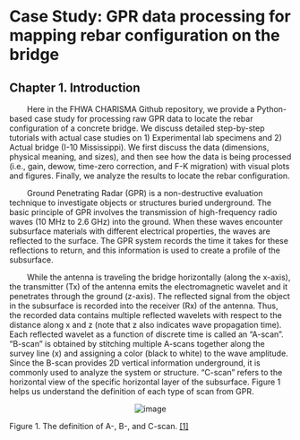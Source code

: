 # Case Study: GPR data processing for mapping rebar configuration on the bridge

## Chapter 1. Introduction

&nbsp;&nbsp;&nbsp;&nbsp;&nbsp;&nbsp;&nbsp;&nbsp;Here in the FHWA CHARISMA Github repository, we provide a Python-based case study for processing raw GPR data to locate the rebar configuration of a concrete bridge. We discuss detailed step-by-step tutorials with actual case studies on 1) Experimental lab specimens and 2) Actual bridge (I-10 Mississippi). We first discuss the data (dimensions, physical meaning, and sizes), and then see how the data is being processed (i.e., gain, dewow, time-zero correction, and F-K migration) with visual plots and figures. Finally, we analyze the results to locate the rebar configuration.

&nbsp;&nbsp;&nbsp;&nbsp;&nbsp;&nbsp;&nbsp;&nbsp;Ground Penetrating Radar (GPR) is a non-destructive evaluation technique to investigate objects or structures buried underground. The basic principle of GPR involves the transmission of high-frequency radio waves (10 MHz to 2.6 GHz) into the ground. When these waves encounter subsurface materials with different electrical properties, the waves are reflected to the surface. The GPR system records the time it takes for these reflections to return, and this information is used to create a profile of the subsurface.

&nbsp;&nbsp;&nbsp;&nbsp;&nbsp;&nbsp;&nbsp;&nbsp;While the antenna is traveling the bridge horizontally (along the x-axis), the transmitter (Tx) of the antenna emits the electromagnetic wavelet and it penetrates through the ground (z-axis). The reflected signal from the object in the subsurface is recorded into the receiver (Rx) of the antenna. Thus, the recorded data contains multiple reflected wavelets with respect to the distance along x and z (note that z also indicates wave propagation time). Each reflected wavelet as a function of discrete time is called an “A-scan”. “B-scan” is obtained by stitching multiple A-scans together along the survey line (x) and assigning a color (black to white) to the wave amplitude. Since the B-scan provides 2D vertical information underground, it is commonly used to analyze the system or structure. “C-scan” refers to the horizontal view of the specific horizontal layer of the subsurface. Figure 1 helps us understand the definition of each type of scan from GPR.

<p align="center">
  <img src="https://github.com/SteveYangFHWA/GPR-test/assets/154262555/945457f6-3e45-46c8-8921-59d08ed28bdd" alt="image">
</p>
Figure 1. The definition of A-, B-, and C-scan. <a href="https://doi.org/10.1515/jag-2020-0004">[1]</a>


